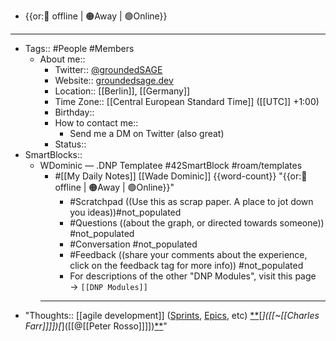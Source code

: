 - {{or:🚫 offline | 🟠Away | 🟢Online}}
- ---
- Tags:: #People #Members
    - About me::
        - Twitter:: [@groundedSAGE](https://twitter.com/groundedSAGE)
        - Website:: [groundedsage.dev](https://www.groundedsage.dev/)
        - Location:: [[Berlin]], [[Germany]]
        - Time Zone:: [[Central European Standard Time]] ([[UTC]] +1:00)
        - Birthday:: 
        - How to contact me:: 
            - Send me a DM on Twitter (also great)
        - Status::
- SmartBlocks::
    - WDominic — .DNP Templatee #42SmartBlock #roam/templates
        - #[[My Daily Notes]] [[Wade Dominic]] {{word-count}} "{{or:🚫 offline | 🟠Away | 🟢Online}}"
            - #Scratchpad ((Use this as scrap paper. A place to jot down you ideas))#not_populated
            - #Questions ((about the graph, or directed towards someone)) #not_populated
            - #Conversation #not_populated
            - #Feedback ((share your comments about the experience, click on the feedback tag for more info)) #not_populated
            - For descriptions of the other "DNP Modules", visit this page → `[[DNP Modules]]`
        - ---
- "Thoughts:: [[agile development]] ([Sprints]([[sprints]]), [Epics]([[epics]]), etc) [*]([[Processes]])[*]([[Outlines]])[*]([[~[[Charles Farr]]]])[*]([[@[[Peter Rosso]]]])[*]([[Drafts]])[*]([[Bookmarks]])"
